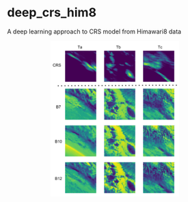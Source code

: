 # deep_crs_him8
A deep learning approach to CRS model from Himawari8 data

<p align="center">
  <img src="CRS_Him8.png" width="300" title="CRS and Him8 bands">
</p>
